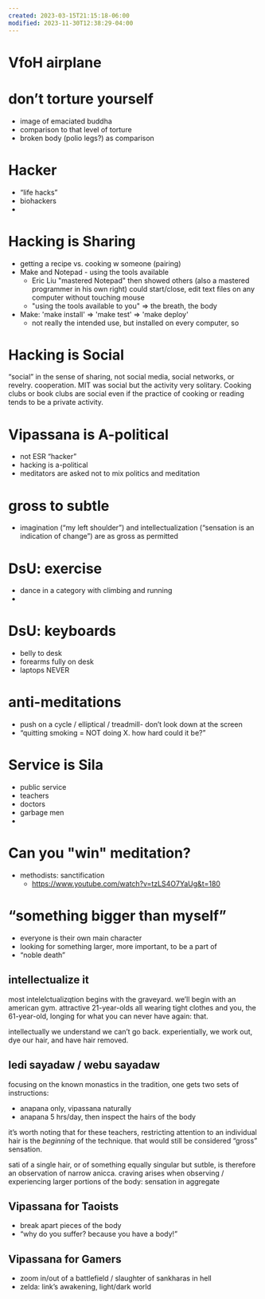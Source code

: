 ```yaml
---
created: 2023-03-15T21:15:18-06:00
modified: 2023-11-30T12:38:29-04:00
---
```


# VfoH airplane

# don’t torture yourself

- image of emaciated buddha
- comparison to that level of torture
- broken body (polio legs?) as comparison

# Hacker

- “life hacks”
- biohackers
-

# Hacking is Sharing

- getting a recipe vs. cooking w someone (pairing)
- Make and Notepad - using the tools available
    - Eric Liu "mastered Notepad" then showed others
      (also a mastered programmer in his own right)
      could start/close, edit text files on any computer without touching mouse
    - "using the tools available to you" => the breath, the body
- Make: 'make install' => 'make test' => 'make deploy'
    - not really the intended use, but installed on every computer, so

# Hacking is Social

“social” in the sense of sharing, not social media, social networks, or revelry. cooperation. MIT was social but the activity very solitary. Cooking clubs or book clubs are social even if the practice of cooking or reading tends to be a private activity.

# Vipassana is A-political

- not ESR “hacker”
- hacking is a-political
- meditators are asked not to mix politics and meditation

# gross to subtle

- imagination (“my left shoulder”) and intellectualization (“sensation is an indication of change”) are as gross as permitted

# DsU: exercise

- dance in a category with climbing and running
-

# DsU: keyboards

- belly to desk
- forearms fully on desk
- laptops NEVER

# anti-meditations

- push on a cycle / elliptical / treadmill- don’t look down at the screen
- “quitting smoking = NOT doing X. how hard could it be?”

# Service is Sila

- public service
- teachers
- doctors
- garbage men
-

# Can you "win" meditation?

- methodists: sanctification
    - https://www.youtube.com/watch?v=tzLS4O7YaUg&t=180

# “something bigger than myself”

- everyone is their own main character
- looking for something larger, more important, to be a part of
- “noble death”

## intellectualize it

most intelelctualizqtion begins with the graveyard. we’ll begin with an american gym. attractive 21-year-olds all wearing tight clothes and you, the 61-year-old, longing for what you can never have again: that.

intellectually we understand we can’t go back. experientially, we work out, dye our hair, and have hair removed.

## ledi sayadaw / webu sayadaw

focusing on the known monastics in the tradition, one gets two sets of instructions:

- anapana only, vipassana naturally
- anapana 5 hrs/day, then inspect the hairs of the body

it’s worth noting that for these teachers, restricting attention to an individual hair is the _beginning_ of the technique. that would still be considered “gross” sensation.

sati of a single hair, or of something equally singular but sutble, is therefore an observation of narrow anicca. craving arises when observing / experiencing larger portions of the body: sensation in aggregate

## Vipassana for Taoists

- break apart pieces of the body
- “why do you suffer? because you have a body!”

## Vipassana for Gamers

- zoom in/out of a battlefield / slaughter of sankharas in hell
- zelda: link’s awakening, light/dark world
